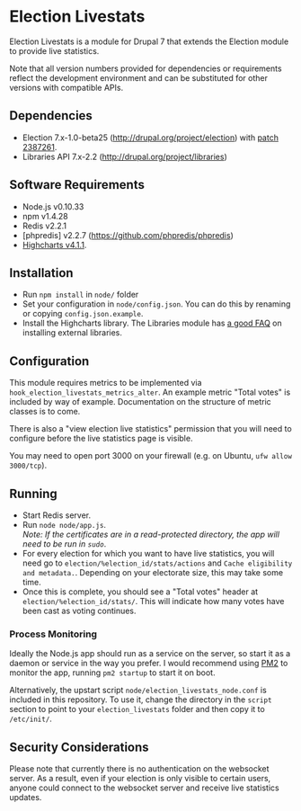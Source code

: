 Election Livestats
==================
Election Livestats is a module for Drupal 7 that extends the Election
module to provide live statistics.

Note that all version numbers provided for dependencies or requirements
reflect the development environment and can be substituted for other
versions with compatible APIs.

Dependencies
-------------
* Election 7.x-1.0-beta25  (http://drupal.org/project/election) with
[patch 2387261](https://www.drupal.org/node/2387261).
* Libraries API 7.x-2.2 (http://drupal.org/project/libraries)

Software Requirements
---------------------
* Node.js v0.10.33
* npm v1.4.28
* Redis v2.2.1
* [phpredis] v2.2.7 (https://github.com/phpredis/phpredis)
* [Highcharts v4.1.1](http://code.highcharts.com/zips/Highcharts-4.1.1.zip).

Installation
------------
* Run `npm install` in `node/` folder
* Set your configuration in `node/config.json`. You can do this by
renaming or copying `config.json.example`.
* Install the Highcharts library. The Libraries module has
[a good FAQ](https://www.drupal.org/node/1440066) on installing external
libraries.

Configuration
-------------
This module requires metrics to be implemented via
`hook_election_livestats_metrics_alter`. An example metric "Total votes"
is included by way of example.
Documentation on the structure of metric classes is to come.

There is also a "view election live statistics" permission that you will
need to configure before the live statistics page is visible.

You may need to open port 3000 on your firewall (e.g. on Ubuntu,
`ufw allow 3000/tcp`).

Running
-------
* Start Redis server.
* Run `node node/app.js`.
<br />*Note: If the certificates are in a read-protected directory, the
app will need to be run in `sudo`*.
* For every election for which you want to have live statistics, you
will need go to `election/%election_id/stats/actions` and
`Cache eligibility and metadata.`. Depending on your electorate size,
this may take some time.
* Once this is complete, you should see a "Total votes" header at
`election/%election_id/stats/`. This will indicate how many votes have
been cast as voting continues.

### Process Monitoring
Ideally the Node.js app should run as a service on the server, so start
it as a daemon or service in the way you prefer. I would recommend using
[PM2](https://github.com/Unitech/PM2/) to monitor the app, running
`pm2 startup` to start it on boot.

Alternatively, the upstart script `node/election_livestats_node.conf` is
included in this repository. To use it, change the directory in the
`script` section to point to your `election_livestats` folder and then
copy it to `/etc/init/`.

Security Considerations
-----------------------
Please note that currently there is no authentication on the websocket
server. As a result, even if your election is only visible to certain
users, anyone could connect to the websocket server and receive live
statistics updates.
